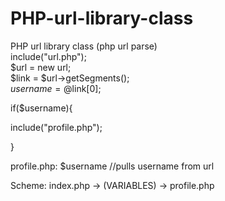 # PHP-url-library-class
PHP url library class (php url parse)<br>
include("url.php");<br>
$url = new url;<br>
$link = $url->getSegments();<br>
$username = @$link[0];

if($username){

  include("profile.php");
  
}

profile.php:
$username //pulls username from url

Scheme:
index.php -> (VARIABLES) -> profile.php
